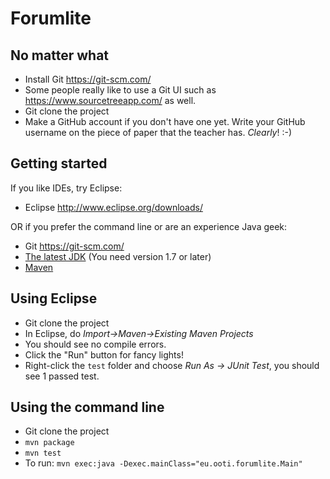 Forumlite
=========

No matter what
--------------

* Install Git <https://git-scm.com/>
* Some people really like to use a Git UI such as <https://www.sourcetreeapp.com/> as well.
* Git clone the project
* Make a GitHub account if you don't have one yet. Write your GitHub username on the piece of paper that the teacher has. *Clearly*! :-)

Getting started
---------------

If you like IDEs, try Eclipse:

* Eclipse <http://www.eclipse.org/downloads/>

OR if you prefer the command line or are an experience Java geek:

* Git <https://git-scm.com/>
* [The latest JDK](http://www.oracle.com/technetwork/java/javase/downloads/jdk8-downloads-2133151.html) (You need version 1.7 or later)
* [Maven](https://maven.apache.org/install.html)


Using Eclipse
-------------

* Git clone the project
* In Eclipse, do *Import->Maven->Existing Maven Projects*
* You should see no compile errors.
* Click the "Run" button for fancy lights!
* Right-click the `test` folder and choose *Run As -> JUnit Test*, you should see 1 passed test.

Using the command line
----------------------

* Git clone the project
* `mvn package`
* `mvn test`
* To run: `mvn exec:java -Dexec.mainClass="eu.ooti.forumlite.Main"`